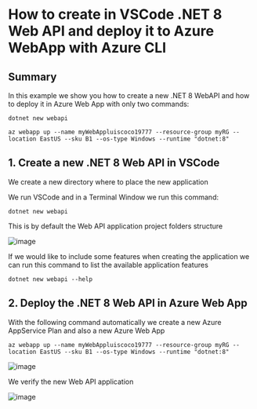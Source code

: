 # How to create in VSCode .NET 8 Web API and deploy it to Azure WebApp with Azure CLI

## Summary

In this example we show you how to create a new .NET 8 WebAPI and how to deploy it in Azure Web App with only two commands:

```
dotnet new webapi
```

```
az webapp up --name myWebAppluiscoco19777 --resource-group myRG --location EastUS --sku B1 --os-type Windows --runtime "dotnet:8"
```

## 1. Create a new .NET 8 Web API in VSCode

We create a new directory where to place the new application

We run VSCode and in a Terminal Window we run this command:

```
dotnet new webapi
```

This is by default the Web API application project folders structure

![image](https://github.com/luiscoco/Azure_WebApp_Deploy_WebAPIdotNET8_with_AzureCLI/assets/32194879/4a31fdb0-b8a7-463c-b142-d491ebae33b0)

If we would like to include some features when creating the application we can run this command to list the available application features

```
dotnet new webapi --help
```

## 2. Deploy the .NET 8 Web API in Azure Web App

With the following command automatically we create a new Azure AppService Plan and also a new Azure Web App

```
az webapp up --name myWebAppluiscoco19777 --resource-group myRG --location EastUS --sku B1 --os-type Windows --runtime "dotnet:8"
```

![image](https://github.com/luiscoco/Azure_WebApp_Deploy_WebAPIdotNET8_with_AzureCLI/assets/32194879/4043e668-fbb7-42a4-90ee-22441df6b93c)

We verify the new Web API application

![image](https://github.com/luiscoco/Azure_WebApp_Deploy_WebAPIdotNET8_with_AzureCLI/assets/32194879/250c7b85-089a-4b0b-8b01-46658ebd7fe5)




